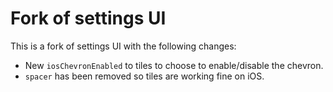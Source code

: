 # Fork of settings UI

This is a fork of settings UI with the following changes:

* New `iosChevronEnabled` to tiles to choose to enable/disable the chevron.
* `spacer` has been removed so tiles are working fine on iOS.
